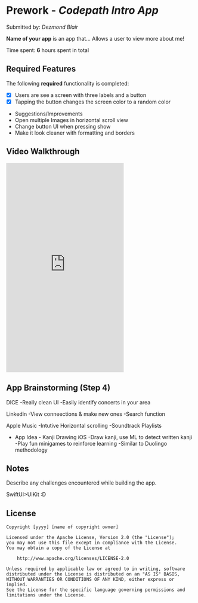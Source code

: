 # Prework - *Codepath Intro App*

Submitted by: *Dezmond Blair*

**Name of your app** is an app that... Allows a user to view more about me! 

Time spent: **6** hours spent in total

## Required Features

The following **required** functionality is completed:

- [x] Users are see a screen with three labels and a button
- [x] Tapping the button changes the screen color to a random color
-  Suggestions/Improvements
-  Open multiple Images in horizontal scroll view
-  Change button UI when pressing show
-  Make it look cleaner with formatting and borders
 
## Video Walkthrough

<iframe width="315" height="560" src="https://www.youtube.com/embed/CKyNK3XBDTY" title="CodePath101" frameborder="0" allow="accelerometer; autoplay; clipboard-write; encrypted-media; gyroscope; picture-in-picture; web-share" referrerpolicy="strict-origin-when-cross-origin" allowfullscreen></iframe>

## App Brainstorming (Step 4)

DICE 
-Really clean UI 
-Easily identify concerts in your area

Linkedin
-View conneections & make new ones
-Search function

Apple Music
-Intutive Horizontal scrolling
-Soundtrack Playlists

- App Idea -
Kanji Drawing iOS
-Draw kanji, use ML to detect written kanji
-Play fun minigames to reinforce learning
-Similar to Duolingo methodology

## Notes

Describe any challenges encountered while building the app.

SwiftUI>UIKit :D

## License

    Copyright [yyyy] [name of copyright owner]

    Licensed under the Apache License, Version 2.0 (the "License");
    you may not use this file except in compliance with the License.
    You may obtain a copy of the License at

        http://www.apache.org/licenses/LICENSE-2.0

    Unless required by applicable law or agreed to in writing, software
    distributed under the License is distributed on an "AS IS" BASIS,
    WITHOUT WARRANTIES OR CONDITIONS OF ANY KIND, either express or implied.
    See the License for the specific language governing permissions and
    limitations under the License.
